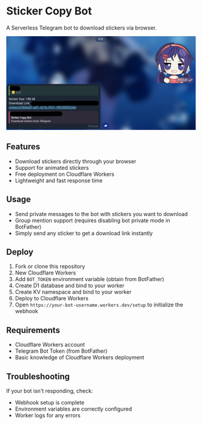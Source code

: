 # Sticker Copy Bot

A Serverless Telegram bot to download stickers via browser.

![preview](./preview.png)

## Features

- Download stickers directly through your browser
- Support for animated stickers
- Free deployment on Cloudflare Workers
- Lightweight and fast response time

## Usage

- Send private messages to the bot with stickers you want to download
- Group mention support (requires disabling bot private mode in BotFather)
- Simply send any sticker to get a download link instantly

## Deploy

1. Fork or clone this repository
2. New Cloudflare Workers
3. Add `BOT_TOKEN` environment variable (obtain from BotFather)
4. Create D1 database and bind to your worker
5. Create KV namespace and bind to your worker
6. Deploy to Cloudflare Workers
7. Open `https://your-bot-username.workers.dev/setup` to initialize the webhook

## Requirements

- Cloudflare Workers account
- Telegram Bot Token (from BotFather)
- Basic knowledge of Cloudflare Workers deployment

## Troubleshooting

If your bot isn't responding, check:
- Webhook setup is complete
- Environment variables are correctly configured
- Worker logs for any errors
